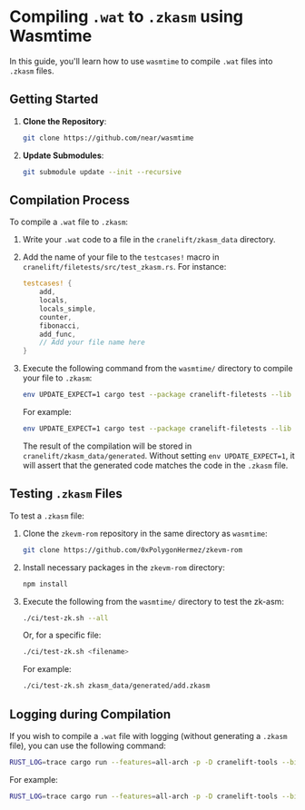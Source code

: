 
# Compiling `.wat` to `.zkasm` using Wasmtime

In this guide, you'll learn how to use `wasmtime` to compile `.wat` files into `.zkasm` files.

## Getting Started

1. **Clone the Repository**:
   ```bash
   git clone https://github.com/near/wasmtime
   ```

2. **Update Submodules**:
   ```bash
   git submodule update --init --recursive
   ```

## Compilation Process

To compile a `.wat` file to `.zkasm`:

1. Write your `.wat` code to a file in the `cranelift/zkasm_data` directory.
   
2. Add the name of your file to the `testcases!` macro in `cranelift/filetests/src/test_zkasm.rs`. For instance:

   ```rust
   testcases! {
       add,
       locals,
       locals_simple,
       counter,
       fibonacci,
       add_func,
       // Add your file name here
   }
   ```

3. Execute the following command from the `wasmtime/` directory to compile your file to `.zkasm`:

   ```bash
   env UPDATE_EXPECT=1 cargo test --package cranelift-filetests --lib -- test_zkasm::tests::<filename> --exact --nocapture
   ```

   For example:

   ```bash
   env UPDATE_EXPECT=1 cargo test --package cranelift-filetests --lib -- test_zkasm::tests::add --exact --nocapture
   ```

   The result of the compilation will be stored in `cranelift/zkasm_data/generated`. Without setting `env UPDATE_EXPECT=1`, it will assert that the generated code matches the code in the `.zkasm` file.

## Testing `.zkasm` Files

To test a `.zkasm` file:

1. Clone the `zkevm-rom` repository in the same directory as `wasmtime`:

   ```bash
   git clone https://github.com/0xPolygonHermez/zkevm-rom
   ```

2. Install necessary packages in the `zkevm-rom` directory:

   ```bash
   npm install
   ```

3. Execute the following from the `wasmtime/` directory to test the zk-asm:

   ```bash
   ./ci/test-zk.sh --all
   ```

   Or, for a specific file:

   ```bash
   ./ci/test-zk.sh <filename>
   ```

   For example:

   ```bash
   ./ci/test-zk.sh zkasm_data/generated/add.zkasm
   ```

## Logging during Compilation

If you wish to compile a `.wat` file with logging (without generating a `.zkasm` file), you can use the following command:

   ```bash
   RUST_LOG=trace cargo run --features=all-arch -p -D cranelift-tools --bin=clif-util wasm --target=sparc <filepath>
   ```

   For example:

   ```bash
   RUST_LOG=trace cargo run --features=all-arch -p -D cranelift-tools --bin=clif-util wasm --target=sparc cranelift/zkasm_data/add.wat
   ```
